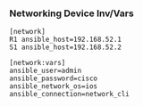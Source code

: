 ### Networking Device Inv/Vars

```terminal
[network]
R1 ansible_host=192.168.52.1 
S1 ansible_host=192.168.52.2

[network:vars]
ansible_user=admin
ansible_password=cisco 
ansible_network_os=ios 
ansible_connection=network_cli
```
